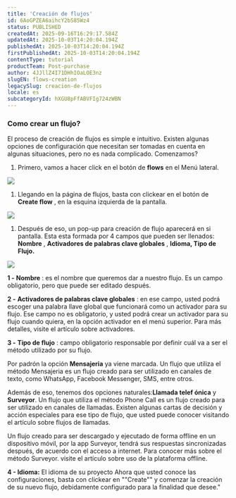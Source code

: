 ```yaml
---
title: 'Creación de flujos'
id: 6AoGPZEA6aihcY2bS85Wz4
status: PUBLISHED
createdAt: 2025-09-16T16:29:17.584Z
updatedAt: 2025-10-03T14:20:04.194Z
publishedAt: 2025-10-03T14:20:04.194Z
firstPublishedAt: 2025-10-03T14:20:04.194Z
contentType: tutorial
productTeam: Post-purchase
author: 4JJllZ4I71DHhIOaLOE3nz
slugEN: flows-creation
legacySlug: creacion-de-flujos
locale: es
subcategoryId: hXGU8pFfABVFIg724zWBN
---
```


### Como crear un flujo?
El proceso de creación de flujos es simple e intuitivo. Existen algunas opciones de configuración que necesitan ser tomadas en cuenta en algunas situaciones, pero no es nada complicado. Comenzamos?
  1. Primero, vamos a hacer click en el botón de **flows** en el Menú lateral.

![](https://cdn.statically.io/gh/vtexdocs/help-center-content/refs/heads/main/docs/es/tutorials/weni-by-vtex/flujos/creacion-de-flujos_1.png)

  1. Llegando en la página de flujos, basta con clickear en el botón de **Create flow** , en la esquina izquierda de la pantalla.

![](https://cdn.statically.io/gh/vtexdocs/help-center-content/refs/heads/main/docs/es/tutorials/weni-by-vtex/flujos/creacion-de-flujos_2.png)

  1. Después de eso, un pop-up para creación de flujo aparecerá en si pantalla. Esta esta formada por 4 campos que pueden ser llenados: **Nombre** , **Activadores de palabras clave globales** , **Idioma, Tipo de Flujo.**

![](https://cdn.statically.io/gh/vtexdocs/help-center-content/refs/heads/main/docs/es/tutorials/weni-by-vtex/flujos/creacion-de-flujos_3.png)

**1 -** **Nombre** : es el nombre que queremos dar a nuestro flujo. Es un campo obligatorio, pero que puede ser editado después.

**2 -** **Activadores de palabras clave globales** : en ese campo, usted podrá escoger una palabra llave global que funcionará como un activador para su flujo. Ese campo no es obligatorio, y usted podrá crear un activador para su flujo cuando quiera, en la opción activador en el menú superior. Para más detalles, visite el artículo sobre activadores.

**3 -** **Tipo de flujo** : campo obligatorio responsable por definir cuál va a ser el método utilizado por su flujo.

Por padrón la opción **Mensajeria** ya viene marcada. Un flujo que utiliza el método Mensajeria es un flujo creado para ser utilizado en canales de texto, como WhatsApp, Facebook Messenger, SMS, entre otros.

Además de eso, tenemos dos opciones naturales:**Llamada telef ónica** y **Surveyor**.
Un flujo que utiliza el método Phone Call es un flujo creado para ser utilizado en canales de llamadas. Existen algunas cartas de decisión y acción especiales para ese tipo de flujo, que usted puede conocer visitando el artículo sobre flujos de llamadas.

Un flujo creado para ser descargado y ejecutado de forma offline en un dispositivo móvil, por la app Surveyor, tendrá sus respuestas sincronizadas después, de acuerdo con el acceso a internet. Para conocer más sobre el método Surveyor. visite el artículo sobre uso de la plataforma offline.

**4 - Idioma:** El idioma de su proyecto
Ahora que usted conoce las configuraciones, basta con clickear en ""Create"" y comenzar la creación de su nuevo flujo, debidamente configurado para la finalidad que desee."
